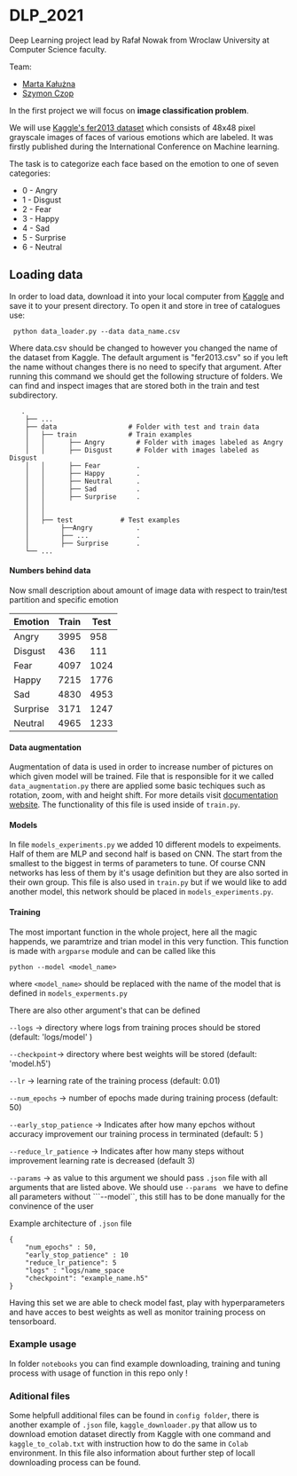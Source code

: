# DLP_2021
Deep Learning project lead by Rafał Nowak from Wroclaw University at Computer Science faculty.

Team: 

* [Marta Kałużna](https://github.com/mkaluzna)
* [Szymon Czop](https://github.com/szymonczop) 

In the first project we will focus on __image classification problem__. 

We will use [Kaggle's fer2013 dataset](https://www.kaggle.com/c/challenges-in-representation-learning-facial-expression-recognition-challenge/data)
which consists of 48x48 pixel grayscale images of faces of various emotions which are labeled. It was firstly published during the International Conference on Machine learning.

The task is to categorize each face based on the emotion to one of seven categories:

* 0 - Angry
* 1 - Disgust 
* 2 - Fear 
* 3 - Happy
* 4 - Sad
* 5 - Surprise 
* 6 - Neutral  

## Loading data 
In order to load data, download it into your local computer from [Kaggle](https://www.kaggle.com/c/challenges-in-representation-learning-facial-expression-recognition-challenge/data)
and save it to your present directory. To open it and store in tree of catalogues use:

``` python data_loader.py --data data_name.csv```

Where data.csv should be changed to however you changed the name of the dataset from Kaggle.
The default argument is "fer2013.csv" so if you left the name without changes there is no need to specify that argument.
After running this command we should get the following structure of folders.
We can find and inspect images that are stored both in the train and test subdirectory.

```
   .
    ├── ...
    ├── data                  # Folder with test and train data   
    │   ├── train             # Train examples 
    │   │      ├── Angry        # Folder with images labeled as Angry
    │   │      ├── Disgust      # Folder with images labeled as Disgust
    │   │      ├── Fear         .  
    │   │      ├── Happy        .
    │   │      ├── Neutral      .
    │   │      ├── Sad          .
    │   │      ├── Surprise     .
    │   │      
    │   │        
    │   ├── test            # Test examples 
    │        ├──Angry           .
    │        ├── ...            .
    │        ├── Surprise       .  
    └── ...
```
#### Numbers behind data
Now small description about amount of image data with respect to train/test partition and specific emotion 

Emotion | Train| Test
------------ | ------------- | -------------
Angry | 3995 | 958
Disgust | 436| 111
Fear | 4097 | 1024
Happy | 7215 | 1776
Sad | 4830 | 4953
Surprise | 3171 | 1247
Neutral |4965 | 1233

#### Data augmentation
Augmentation of data is used in order to increase number of pictures on which given model will be trained.
File that is responsible for it we called ```data_augmentation.py``` there are applied some basic techiques such as 
rotation, zoom, with and height shift. For more details visit [documentation website](https://www.tensorflow.org/api_docs/python/tf/keras/preprocessing/image/ImageDataGenerator).
The functionality of this file is used inside of ```train.py```.

#### Models

In file ```models_experiments.py``` we added 10 different models to expeiments. Half of them are MLP and second half is 
based on CNN. The start from the smallest to the biggest in terms of parameters to tune. Of course
CNN networks has less of them by it's usage definition but they are also sorted in their own group. This file is also used in
```train.py``` but if we would like to add another model, this network should be placed in ```models_experiments.py```.

#### Training 
The most important function in the whole project, here all the magic happends, we paramtrize and trian model in this
very function. This function is made with ```argparse``` module and can be called like this 

```python --model <model_name>   ```

where ```<model_name>``` should be replaced with the name of the model that is defined in ```models_experments.py```

There are also other argument's that can be defined

```--logs``` -> directory where logs from training proces should be stored (default: 'logs/model' )

```--checkpoint```-> directory where best weights will be stored (default: 'model.h5')

```--lr``` -> learning rate of the training process (default: 0.01)

```--num_epochs``` ->  number of epochs made during training process (default: 50)

```--early_stop_patience``` -> Indicates after how many epchos without accuracy improvement our training process in terminated 
(default: 5 )

```--reduce_lr_patience``` -> Indicates after how many steps without improvement learning rate is decreased (default 3)

```--params``` -> as value to this argument we should pass ```.json``` file with all arguments that are listed above. We
should use ```--params ``` we have to define all parameters without ```--model``, this still has to be done manually for the 
convinence of the user

Example architecture of ```.json``` file

```
{
    "num_epochs" : 50,
    "early_stop_patience" : 10
    "reduce_lr_patience": 5
    "logs" : "logs/name_space
    "checkpoint": "example_name.h5" 
}
```

Having this set we are able to check model fast, play with hyperparameters and have acces to best weights as well as
monitor training process on tensorboard.

### Example usage
In folder ```notebooks``` you can find example downloading, training and tuning process with usage of function in this repo only !
 
 ### Aditional files
 
 Some helpfull additional files can be found in ```config folder```, there is another example of ```.json``` file, 
 ```kaggle_downloader.py``` that allow us to download emotion dataset directly from Kaggle with one command and
 ```kaggle_to_colab.txt``` with instruction how to do the same in ```Colab``` environment. In this file also information about
 further step of locall downloading process can be found. 